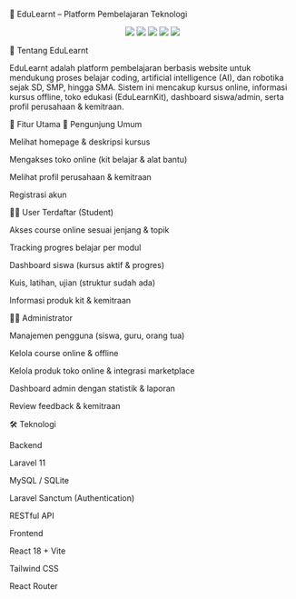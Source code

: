 📘 EduLearnt – Platform Pembelajaran Teknologi
<p align="center"> <img src="https://img.shields.io/badge/Laravel-11-red?style=flat-square&logo=laravel" /> <img src="https://img.shields.io/badge/React-18-blue?style=flat-square&logo=react" /> <img src="https://img.shields.io/badge/Vite-Build-green?style=flat-square&logo=vite" /> <img src="https://img.shields.io/badge/MySQL-Database-orange?style=flat-square&logo=mysql" /> <img src="https://img.shields.io/badge/License-MIT-yellow?style=flat-square" /> </p>
📖 Tentang EduLearnt

EduLearnt adalah platform pembelajaran berbasis website untuk mendukung proses belajar coding, artificial intelligence (AI), dan robotika sejak SD, SMP, hingga SMA.
Sistem ini mencakup kursus online, informasi kursus offline, toko edukasi (EduLearnKit), dashboard siswa/admin, serta profil perusahaan & kemitraan.

🚀 Fitur Utama
👀 Pengunjung Umum

Melihat homepage & deskripsi kursus

Mengakses toko online (kit belajar & alat bantu)

Melihat profil perusahaan & kemitraan

Registrasi akun

👩‍🎓 User Terdaftar (Student)

Akses course online sesuai jenjang & topik

Tracking progres belajar per modul

Dashboard siswa (kursus aktif & progres)

Kuis, latihan, ujian (struktur sudah ada)

Informasi produk kit & kemitraan

👨‍💻 Administrator

Manajemen pengguna (siswa, guru, orang tua)

Kelola course online & offline

Kelola produk toko online & integrasi marketplace

Dashboard admin dengan statistik & laporan

Review feedback & kemitraan

🛠️ Teknologi

Backend

Laravel 11

MySQL / SQLite

Laravel Sanctum (Authentication)

RESTful API

Frontend

React 18 + Vite

Tailwind CSS

React Router
